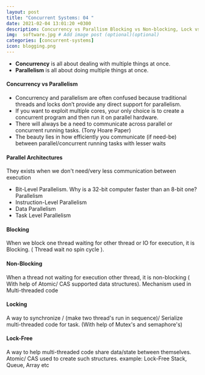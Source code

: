 ```yaml
---
layout: post
title: "Concurrent Systems: 04 "
date: 2021-02-04 13:01:20 +0300
description: Concurrency vs Parallism Blocking vs Non-blocking, Lock vs Lock-free # Add post description (optional)
img:  software.jpg # Add image post (optional)(optional)
categories: [concurrent-systems]
icon: blogging.png
---
```


- **Concurrency** is all about dealing with multiple things at once.
- **Parallelism** is all about doing multiple things at once.

#### Concurrency vs Parallelism
- Concurrency and parallelism are often confused because traditional threads and locks don’t provide any direct support for parallelism.
- If you want to exploit multiple cores, your only choice is to create a concurrent program and then run it on parallel hardware.
- There will always be a need to communicate across parallel or concurrent running tasks. (Tony Hoare Paper)
- The beauty lies in how efficiently you communicate (if need-be) between parallel/concurrent running tasks with lesser waits

#### Parallel Architectures
They exists when we don't need/very less communication between execution
- Bit-Level Parallelism. Why is a 32-bit computer faster than an 8-bit one? Parallelism
- Instruction-Level Parallelism
- Data Parallelism
- Task Level Parallelism


#### Blocking 
When we block one thread waiting for other thread or IO for execution, it is Blocking. ( Thread wait no spin cycle ).
#### Non-Blocking 
When a thread not waiting for execution other thread, it is non-blocking ( With help of Atomic/ CAS supported data structures). Mechanism used in Multi-threaded code
#### Locking 
A way to synchronize / (make two thread's run in sequence)/ Serialize multi-threaded code for task. (With help of Mutex's and semaphore's)
#### Lock-Free 
A way to help multi-threaded code share data/state between themselves. Atomic/ CAS used to create such structures. example: Lock-Free Stack, Queue, Array etc